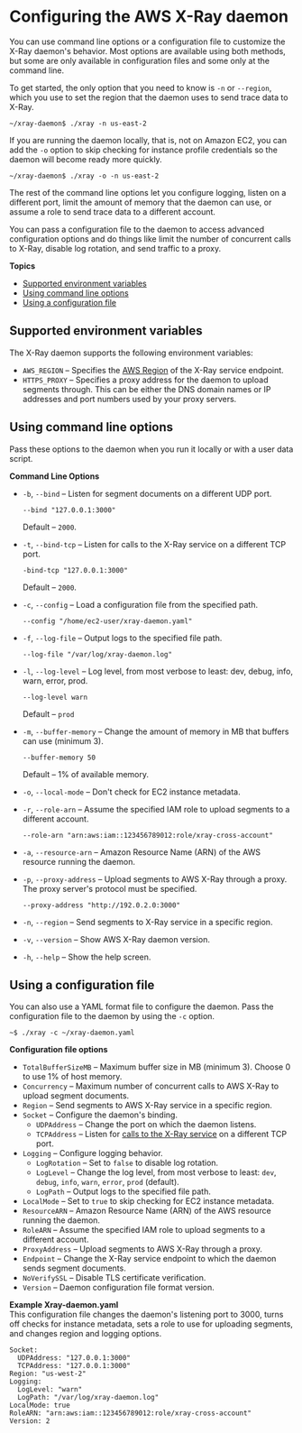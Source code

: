 # Configuring the AWS X\-Ray daemon<a name="xray-daemon-configuration"></a>

You can use command line options or a configuration file to customize the X\-Ray daemon's behavior\. Most options are available using both methods, but some are only available in configuration files and some only at the command line\.

To get started, the only option that you need to know is `-n` or `--region`, which you use to set the region that the daemon uses to send trace data to X\-Ray\.

```
~/xray-daemon$ ./xray -n us-east-2
```

If you are running the daemon locally, that is, not on Amazon EC2, you can add the `-o` option to skip checking for instance profile credentials so the daemon will become ready more quickly\.

```
~/xray-daemon$ ./xray -o -n us-east-2
```

The rest of the command line options let you configure logging, listen on a different port, limit the amount of memory that the daemon can use, or assume a role to send trace data to a different account\.

You can pass a configuration file to the daemon to access advanced configuration options and do things like limit the number of concurrent calls to X\-Ray, disable log rotation, and send traffic to a proxy\.

**Topics**
+ [Supported environment variables](#xray-daemon-configuration-variables)
+ [Using command line options](#xray-daemon-configuration-commandline)
+ [Using a configuration file](#xray-daemon-configuration-configfile)

## Supported environment variables<a name="xray-daemon-configuration-variables"></a>

The X\-Ray daemon supports the following environment variables:
+ `AWS_REGION` – Specifies the [AWS Region](https://docs.aws.amazon.com/cli/latest/userguide/cli-chap-configure.html#cli-quick-configuration-region) of the X\-Ray service endpoint\. 
+ `HTTPS_PROXY` – Specifies a proxy address for the daemon to upload segments through\. This can be either the DNS domain names or IP addresses and port numbers used by your proxy servers\.

## Using command line options<a name="xray-daemon-configuration-commandline"></a>

Pass these options to the daemon when you run it locally or with a user data script\.

**Command Line Options**
+ `-b`, `--bind` – Listen for segment documents on a different UDP port\.

  ```
  --bind "127.0.0.1:3000"
  ```

  Default – `2000`\.
+ `-t`, `--bind-tcp` – Listen for calls to the X\-Ray service on a different TCP port\.

  ```
  -bind-tcp "127.0.0.1:3000"
  ```

  Default – `2000`\.
+ `-c`, `--config` – Load a configuration file from the specified path\.

  ```
  --config "/home/ec2-user/xray-daemon.yaml"
  ```
+ `-f`, `--log-file` – Output logs to the specified file path\.

  ```
  --log-file "/var/log/xray-daemon.log"
  ```
+ `-l`, `--log-level` – Log level, from most verbose to least: dev, debug, info, warn, error, prod\.

  ```
  --log-level warn
  ```

  Default – `prod`
+ `-m`, `--buffer-memory` – Change the amount of memory in MB that buffers can use \(minimum 3\)\.

  ```
  --buffer-memory 50
  ```

  Default – 1% of available memory\.
+ `-o`, `--local-mode` – Don't check for EC2 instance metadata\.
+ `-r`, `--role-arn` – Assume the specified IAM role to upload segments to a different account\.

  ```
  --role-arn "arn:aws:iam::123456789012:role/xray-cross-account"
  ```
+ `-a`, `--resource-arn` – Amazon Resource Name \(ARN\) of the AWS resource running the daemon\.
+ `-p`, `--proxy-address` – Upload segments to AWS X\-Ray through a proxy\. The proxy server's protocol must be specified\.

  ```
  --proxy-address "http://192.0.2.0:3000"
  ```
+ `-n`, `--region` – Send segments to X\-Ray service in a specific region\.
+ `-v`, `--version` – Show AWS X\-Ray daemon version\.
+ `-h`, `--help` – Show the help screen\.

## Using a configuration file<a name="xray-daemon-configuration-configfile"></a>

You can also use a YAML format file to configure the daemon\. Pass the configuration file to the daemon by using the `-c` option\.

```
~$ ./xray -c ~/xray-daemon.yaml
```

**Configuration file options**
+ `TotalBufferSizeMB` – Maximum buffer size in MB \(minimum 3\)\. Choose 0 to use 1% of host memory\.
+ `Concurrency` – Maximum number of concurrent calls to AWS X\-Ray to upload segment documents\.
+ `Region` – Send segments to AWS X\-Ray service in a specific region\.
+ `Socket` – Configure the daemon's binding\.
  + `UDPAddress` – Change the port on which the daemon listens\.
  + `TCPAddress` – Listen for [calls to the X\-Ray service](xray-api-sampling.md) on a different TCP port\.
+ `Logging` – Configure logging behavior\.
  + `LogRotation` – Set to `false` to disable log rotation\.
  + `LogLevel` – Change the log level, from most verbose to least: `dev`, `debug`, `info`, `warn`, `error`, `prod` \(default\)\.
  + `LogPath` – Output logs to the specified file path\.
+ `LocalMode` – Set to `true` to skip checking for EC2 instance metadata\.
+ `ResourceARN` – Amazon Resource Name \(ARN\) of the AWS resource running the daemon\.
+ `RoleARN` – Assume the specified IAM role to upload segments to a different account\.
+ `ProxyAddress` – Upload segments to AWS X\-Ray through a proxy\.
+ `Endpoint` – Change the X\-Ray service endpoint to which the daemon sends segment documents\.
+ `NoVerifySSL` – Disable TLS certificate verification\.
+ `Version` – Daemon configuration file format version\.

**Example Xray\-daemon\.yaml**  
This configuration file changes the daemon's listening port to 3000, turns off checks for instance metadata, sets a role to use for uploading segments, and changes region and logging options\.  

```
Socket:
  UDPAddress: "127.0.0.1:3000"
  TCPAddress: "127.0.0.1:3000"
Region: "us-west-2"
Logging:
  LogLevel: "warn"
  LogPath: "/var/log/xray-daemon.log"
LocalMode: true
RoleARN: "arn:aws:iam::123456789012:role/xray-cross-account"
Version: 2
```